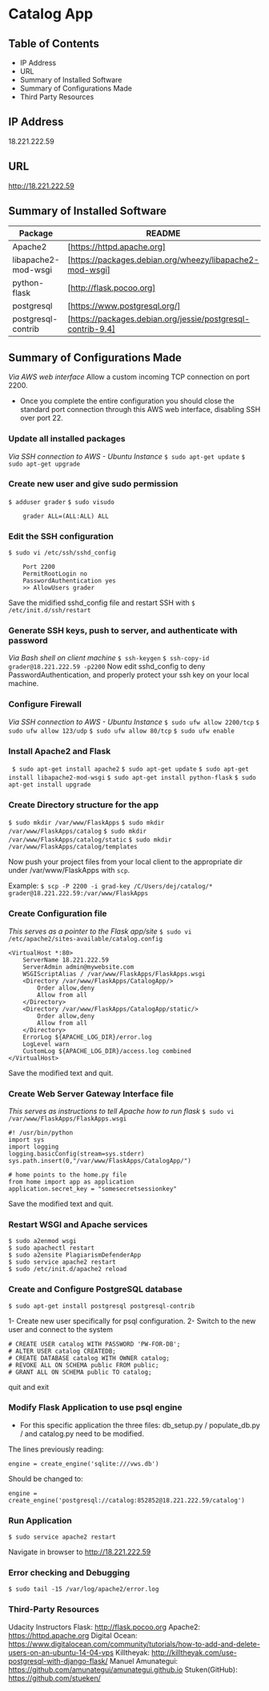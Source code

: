 # Catalog App
## Table of Contents
- IP Address
- URL
- Summary of Installed Software
- Summary of Configurations Made
- Third Party Resources

## IP Address
18.221.222.59

## URL
http://18.221.222.59

## Summary of Installed Software
| Package | README |
| ------ | ------ |
| Apache2 | [https://httpd.apache.org] |
| libapache2-mod-wsgi | [https://packages.debian.org/wheezy/libapache2-mod-wsgi] |
| python-flask | [http://flask.pocoo.org] |
| postgresql | [https://www.postgresql.org/] |
| postgresql-contrib | [https://packages.debian.org/jessie/postgresql-contrib-9.4] |


## Summary of Configurations Made
*Via AWS web interface*
Allow a custom incoming TCP connection on port 2200. 
- Once you complete the entire configuration you should close the standard port connection through this AWS web interface, disabling SSH over port 22. 

### Update all installed packages
*Via SSH connection to AWS - Ubuntu Instance*
`$ sudo apt-get update`
`$ sudo apt-get upgrade`

### Create new user and give sudo permission 
`$ adduser grader`
`$ sudo visudo`
        
        grader ALL=(ALL:ALL) ALL

### Edit the SSH configuration
`$ sudo vi /etc/ssh/sshd_config`

        Port 2200
        PermitRootLogin no
        PasswordAuthentication yes
        >> AllowUsers grader
Save the midified sshd_config file and restart SSH with `$ /etc/init.d/ssh/restart`
### Generate SSH keys, push to server, and authenticate with password
*Via Bash shell on client machine*
`$ ssh-keygen`
`$ ssh-copy-id grader@18.221.222.59 -p2200`
Now edit sshd_config to deny PasswordAuthentication, and properly protect your ssh key on your local machine.
### Configure Firewall
*Via SSH connection to AWS - Ubuntu Instance*
`$ sudo ufw allow 2200/tcp`
`$ sudo ufw allow 123/udp`
`$ sudo ufw allow 80/tcp`
`$ sudo ufw enable`
### Install Apache2 and Flask
` $ sudo apt-get install apache2`
`$ sudo apt-get update`
`$ sudo apt-get install libapache2-mod-wsgi`
`$ sudo apt-get install python-flask`
`$ sudo apt-get install upgrade`

### Create Directory structure for the app
`$ sudo mkdir /var/www/FlaskApps`
`$ sudo mkdir /var/www/FlaskApps/catalog`
`$ sudo mkdir /var/www/FlaskApps/catalog/static`
`$ sudo mkdir /var/www/FlaskApps/catalog/templates`

Now push your project files from your local client to the appropriate dir under /var/www/FlaskApps with `scp`.

Example: `$ scp -P 2200 -i grad-key /C/Users/dej/catalog/* grader@18.221.222.59:/var/www/FlaskApps`
### Create Configuration file 
*This serves as a pointer to the Flask app/site*
`$ sudo vi /etc/apache2/sites-available/catalog.config`
    
    <VirtualHost *:80>
        ServerName 18.221.222.59
        ServerAdmin admin@mywebsite.com
        WSGIScriptAlias / /var/www/FlaskApps/FlaskApps.wsgi
        <Directory /var/www/FlaskApps/CatalogApp/>
            Order allow,deny
            Allow from all
        </Directory>
        <Directory /var/www/FlaskApps/CatalogApp/static/>
            Order allow,deny
            Allow from all
        </Directory>
        ErrorLog ${APACHE_LOG_DIR}/error.log
        LogLevel warn
        CustomLog ${APACHE_LOG_DIR}/access.log combined
    </VirtualHost>
Save the modified text and quit.
### Create Web Server Gateway Interface file 
*This serves as instructions to tell Apache how to run flask*
`$ sudo vi /var/www/FlaskApps/FlaskApps.wsgi`

    #! /usr/bin/python
    import sys
    import logging
    logging.basicConfig(stream=sys.stderr)
    sys.path.insert(0,"/var/www/FlaskApps/CatalogApp/")

    # home points to the home.py file
    from home import app as application
    application.secret_key = "somesecretsessionkey"

Save the modified text and quit.
### Restart WSGI and Apache services

    $ sudo a2enmod wsgi
    $ sudo apachectl restart
    $ sudo a2ensite PlagiarismDefenderApp
    $ sudo service apache2 restart
    $ sudo /etc/init.d/apache2 reload
### Create and Configure PostgreSQL database
`$ sudo apt-get install postgresql postgresql-contrib`

1- Create new user specifically for psql configuration.
2- Switch to the new user and connect to the system

    # CREATE USER catalog WITH PASSWORD 'PW-FOR-DB';
    # ALTER USER catalog CREATEDB;
    # CREATE DATABASE catalog WITH OWNER catalog;
    # REVOKE ALL ON SCHEMA public FROM public;
    # GRANT ALL ON SCHEMA public TO catalog;
quit and exit
### Modify Flask Application to use psql engine
 - For this specific application the three files: db_setup.py / populate_db.py / and catalog.py need to be modified.

The lines previously reading:

    engine = create_engine('sqlite:///vws.db')
    
Should be changed to:

    engine = create_engine('postgresql://catalog:852852@18.221.222.59/catalog')

### Run Application
`$ sudo service apache2 restart`

Navigate in browser to http://18.221.222.59
### Error checking and Debugging
`$ sudo tail -15 /var/log/apache2/error.log`

### Third-Party Resources
Udacity Instructors
Flask:
http://flask.pocoo.org
Apache2:
https://httpd.apache.org
Digital Ocean:
https://www.digitalocean.com/community/tutorials/how-to-add-and-delete-users-on-an-ubuntu-14-04-vps
Killtheyak:
http://killtheyak.com/use-postgresql-with-django-flask/
Manuel Amunategui:
https://github.com/amunategui/amunategui.github.io
Stuken(GitHub):
https://github.com/stueken/
